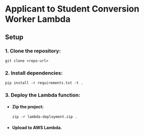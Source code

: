 # Applicant to Student Conversion Worker Lambda

## Setup
### 1. Clone the repository:

```
git clone <repo-url>
```

### 2. Install dependencies:


```
pip install -r requirements.txt -t .
```

### 3.  Deploy the Lambda function:

- #### Zip the project:

    ```
    zip -r lambda-deployment.zip .
    ```

- #### Upload to AWS Lambda.
